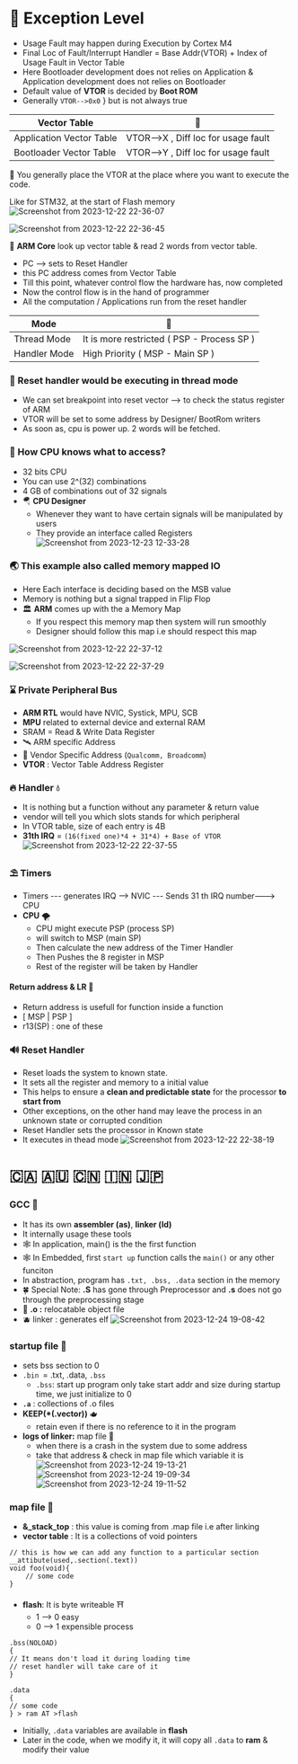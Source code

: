 # 🚦 Exception Level

- Usage Fault may happen during Execution by Cortex M4
- Final Loc of Fault/Interrupt Handler = Base Addr(VTOR) + Index of Usage Fault in Vector Table
- Here Bootloader development does not relies on Application & Application development does not relies on Bootloader
- Default value of **VTOR** is decided by **Boot ROM**
- Generally `VTOR-->0x0` } but is not always true

 Vector Table | 🍔 | 
--- | --- | 
Application Vector Table | VTOR-->X , Diff loc for usage fault | 
Bootloader Vector Table |  VTOR-->Y , Diff loc for usage fault |  

🍎 You generally place the VTOR at the place where you want to execute the code. 

Like for STM32, at the start of Flash memory
![Screenshot from 2023-12-22 22-36-07](https://github.com/PranabNandy/Arm-Architecture/assets/34576104/40676b5e-4ae5-43f6-84d7-7eb2ea652716)

![Screenshot from 2023-12-22 22-36-45](https://github.com/PranabNandy/Arm-Architecture/assets/34576104/f2b294bd-f578-4cf8-9b16-e5c90d1f68b2)

🍟 **ARM Core** look up vector table & read 2 words from vector table.
- PC --> sets to Reset Handler
- this PC address comes from Vector Table
- Till this point, whatever control flow the hardware has, now completed
- Now the control flow is in the hand of programmer
- All the computation / Applications run from the reset handler

Mode | 🍔 | 
--- | --- | 
Thread Mode | It is more restricted ( PSP - Process SP ) | 
Handler Mode | High Priority ( MSP - Main SP ) | 

### 🍭 Reset handler would be executing in thread mode


- We can set breakpoint into reset vector --> to check the status register of ARM
- VTOR will be set to some address by Designer/ BootRom writers
- As soon as, cpu is power up. 2 words will be fetched.



### 🚨 How CPU knows what to access?
- 32 bits CPU
- You can use 2^(32) combinations
- 4 GB of combinations out of 32 signals
- 🪂 **CPU Designer**
  - Whenever they want to have certain signals will be manipulated by users
  - They provide an interface called Registers
![Screenshot from 2023-12-23 12-33-28](https://github.com/PranabNandy/Arm-Architecture/assets/34576104/c124df6e-e516-445a-937e-0756fccc17aa)

### 🌏 This example also called memory mapped IO
- Here Each interface is deciding based on the MSB value
- Memory is nothing but a signal trapped in Flip Flop
- 🏛 **ARM** comes up with the a Memory Map
  - If you respect this memory map then system will run smoothly
  - Designer should follow this map i.e should respect this map
     
![Screenshot from 2023-12-22 22-37-12](https://github.com/PranabNandy/Arm-Architecture/assets/34576104/4c7df70a-67a9-4586-b772-78726ad5cb0e)

![Screenshot from 2023-12-22 22-37-29](https://github.com/PranabNandy/Arm-Architecture/assets/34576104/3315dab4-3fef-4e2e-8b0a-721ecf687cae)

### ⌛ Private Peripheral Bus
- **ARM RTL** would have NVIC, Systick, MPU, SCB
- **MPU** related to external device and external RAM
- SRAM = Read & Write Data Register
- 🛰 ARM specific Address
- 🚀 Vendor Specific Address (`Qualcomm, Broadcomm`)
-  **VTOR** : Vector Table Address Register

### 🔥 Handler 💧
- It is nothing but a function without any parameter & return value
- vendor will tell you which slots stands for which peripheral
- In VTOR table, size of each entry is 4B
- **31th IRQ** = `(16(fixed one)*4 + 31*4) + Base of VTOR`
![Screenshot from 2023-12-22 22-37-55](https://github.com/PranabNandy/Arm-Architecture/assets/34576104/0ed0bbae-439e-4e42-b721-a9d16a138a06)

### ⛱ Timers
- Timers --- generates IRQ --> NVIC --- Sends 31 th IRQ number---> CPU
- **CPU** 🌪
  - CPU might execute PSP (process SP)
  - will switch to MSP (main SP)
  - Then calculate the new address of the Timer Handler
  - Then Pushes the 8 register in MSP
  - Rest of the register will be taken by Handler
 
#### Return address & LR 🧶
- Return address is usefull for function inside a function
- [ MSP | PSP ]
-  r13(SP) : one of these

### 🔊 Reset Handler
- Reset loads the system to known state.
- It sets all the register and memory to a initial value
- This helps to ensure a **clean and predictable state** for the processor **to start from**
- Other exceptions, on the other hand may leave the process in an unknown state or corrupted condition
- Reset Handler sets the processor in Known state
- It executes in thead mode
![Screenshot from 2023-12-22 22-38-19](https://github.com/PranabNandy/Arm-Architecture/assets/34576104/2381a24b-e9f5-4096-849b-4c24e674fc0b)


# 🇨🇦 🇦🇺 🇨🇳 🇮🇳 🇯🇵

### GCC 🐶
- It has its own **assembler (as)**, **linker (ld)** 
- It internally usage these tools
- 🕸 In application, main() is the the first function
- 🕸 In Embedded, first `start up` function calls the `main()` or any other funciton
- In abstraction, program has `.txt, .bss, .data` section in the memory
- 🍀 Special Note: **.S** has gone through Preprocessor and **.s** does not go through the preprocessing stage
- 🍉 **.o :** relocatable object file
- 🫐 linker : generates elf
![Screenshot from 2023-12-24 19-08-42](https://github.com/PranabNandy/Arm-Architecture/assets/34576104/f784e51c-8dd4-4b76-a5cd-8da00e09ee6b)

### startup file 🥗
- sets bss section to 0
- `.bin `= .txt, .data, `.bss`
  - `.bss`: start up program only take start addr and size during startup time, we just initialize to 0
- **`.a`** : collections of .o files
- **KEEP(*(.vector))** 🫖
  - retain even if there is no reference to it in the program
- **logs of linker:** map file 🧊
  - when there is a crash in the system due to some address
  - take that address & check in map file which variable it is
![Screenshot from 2023-12-24 19-13-21](https://github.com/PranabNandy/Arm-Architecture/assets/34576104/a3ae4c6d-0493-4b46-b28e-f5e998ee042f)
![Screenshot from 2023-12-24 19-09-34](https://github.com/PranabNandy/Arm-Architecture/assets/34576104/4044130b-e422-4c0f-a8dd-3deadeba4601)
![Screenshot from 2023-12-24 19-11-52](https://github.com/PranabNandy/Arm-Architecture/assets/34576104/338ed803-39ac-4cf1-bf51-2f4653fc2ee7)

### map file 🏥
- **&_stack_top** : this value is coming from .map file i.e after linking
- **vector table** : It is a collections of void pointers
```
// this is how we can add any function to a particular section
__attibute(used,.section(.text))
void foo(void){
    // some code
}
```
- **flash**: It is byte writeable ⛩
  - 1 --> 0  easy
  - 0 --> 1 expensible process
```
.bss(NOLOAD)
{
// It means don't load it during loading time
// reset handler will take care of it
}
```
```
.data
{
// some code
} > ram AT >flash
```
- Initially, `.data` variables are available in **flash**
- Later in the code, when we modify it, it will copy all `.data` to **ram** & modify their value

